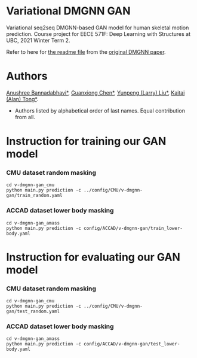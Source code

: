 Variational DMGNN GAN
==============================

Variational seq2seq DMGNN-based GAN model for human skeletal motion prediction. Course project for EECE 571F: Deep Learning with Structures at UBC, 2021 Winter Term 2.

Refer to here for [the readme file](README_DMGNN.md) from the [original DMGNN paper](https://arxiv.org/abs/2003.08802).

# Authors
[Anushree Bannadabhavi*](https://www.linkedin.com/in/anushree-bannadabhavi-585435122/?originalSubdomain=ca), [Guanxiong Chen*](https://www.linkedin.com/in/guanxiongchen/), [Yunpeng (Larry) Liu*](https://www.linkedin.com/in/larry-liu-323b51126/), [Kaitai (Alan) Tong*](https://www.linkedin.com/in/alan-tong/).

* Authors listed by alphabetical order of last names. Equal contribution from all.

# Instruction for training our GAN model
### CMU dataset random masking
```
cd v-dmgnn-gan_cmu
python main.py prediction -c ../config/CMU/v-dmgnn-gan/train_random.yaml
```
### ACCAD dataset lower body masking
```
cd v-dmgnn-gan_amass
python main.py prediction -c config/ACCAD/v-dmgnn-gan/train_lower-body.yaml
```

# Instruction for evaluating our GAN model
### CMU dataset random masking
```
cd v-dmgnn-gan_cmu
python main.py prediction -c ../config/CMU/v-dmgnn-gan/test_random.yaml
```
### ACCAD dataset lower body masking
```
cd v-dmgnn-gan_amass
python main.py prediction -c config/ACCAD/v-dmgnn-gan/test_lower-body.yaml
```
